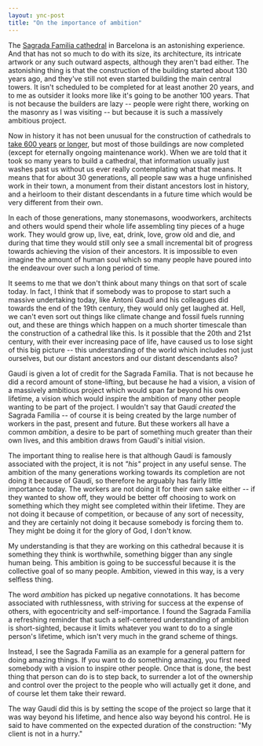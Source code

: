 ```yaml
---
layout: ync-post
title: "On the importance of ambition"
---
```


The
[Sagrada Familia cathedral](http://www.sagradafamilia.org/eng/index.htm) in Barcelona is an
astonishing experience. And that has not so much to do with its size, its architecture, its
intricate artwork or any such outward aspects, although they aren't bad either. The astonishing
thing is that the construction of the building started about 130 years ago, and they've still not
even started building the main central towers. It isn't scheduled to be completed for at least
another 20 years, and to me as outsider it looks more like it's going to be another 100 years. That
is not because the builders are lazy -- people were right there, working on the masonry as I was
visiting -- but because it is such a massively ambitious project.

Now in history it has not been
unusual for the construction of cathedrals to
[take 600 years](http://en.wikipedia.org/wiki/Manchester_Cathedral)
[or longer](http://en.wikipedia.org/wiki/Cologne_Cathedral), but most of those buildings are now
completed (except for eternally ongoing maintenance work). When we are told that it took so many
years to build a cathedral, that information usually just washes past us without us ever really
contemplating what that means. It means that for about 30 generations, all people saw was a huge
unfinished work in their town, a monument from their distant ancestors lost in history, and a
heirloom to their distant descendants in a future time which would be very different from their
own.

In each of those generations, many stonemasons, woodworkers, architects and others would spend
their whole life assembling tiny pieces of a huge work. They would grow up, live, eat, drink, love,
grow old and die, and during that time they would still only see a small incremental bit of progress
towards achieving the vision of their ancestors. It is impossible to even imagine the amount of
human soul which so many people have poured into the endeavour over such a long period of time.

It
seems to me that we don't think about many things on that sort of scale today. In fact, I think that
if somebody was to propose to start such a massive undertaking today, like Antoni Gaudí and his
colleagues did towards the end of the 19th century, they would only get laughed at. Hell, we can't
even sort out things like climate change and fossil fuels running out, and these are things which
happen on a much shorter timescale than the construction of a cathedral like this. Is it possible
that the 20th and 21st century, with their ever increasing pace of life, have caused us to lose
sight of this big picture -- this understanding of the world which includes not just ourselves, but
our distant ancestors and our distant descendants also?

Gaudí is given a lot of credit for the
Sagrada Familia. That is not because he did a record amount of stone-lifting, but because he had a
vision, a vision of a massively ambitious project which would span far beyond his own lifetime, a
vision which would inspire the ambition of many other people wanting to be part of the project. I
wouldn't say that Gaudí *created* the Sagrada Familia -- of course it is being created by the large
number of workers in the past, present and future. But these workers all have a common *ambition*, a
desire to be part of something much greater than their own lives, and this ambition draws from
Gaudí's initial vision.

The important thing to realise here is that although Gaudí is famously
associated with the project, it is not *"his"* project in any useful sense. The ambition of the many
generations working towards its completion are not doing it because of Gaudí, so therefore he
arguably has fairly little importance today. The workers are not doing it for their own sake either
-- if they wanted to show off, they would be better off choosing to work on something which they
might see completed within their lifetime. They are not doing it because of competition, or because
of any sort of necessity, and they are certainly not doing it because somebody is forcing them to.
They might be doing it for the glory of God, I don't know.

My understanding is that they are
working on this cathedral because it is something they think is worthwhile, something bigger than
any single human being. This ambition is going to be successful because it is the collective goal of
so many people. Ambition, viewed in this way, is a very selfless thing.

The word *ambition* has
picked up negative connotations. It has become associated with ruthlessness, with striving for
success at the expense of others, with egocentricity and self-importance. I found the Sagrada
Familia a refreshing reminder that such a self-centered understanding of ambition is short-sighted,
because it limits whatever you want to do to a single person's lifetime, which isn't very much in
the grand scheme of things.

Instead, I see the Sagrada Familia as an example for a general pattern
for doing amazing things. If you want to do something amazing, you first need somebody with a vision
to inspire other people. Once that is done, the best thing that person can do is to step back, to
surrender a lot of the ownership and control over the project to the people who will actually get it
done, and of course let them take their reward.

The way Gaudí did this is by setting the scope of
the project so large that it was way beyond his lifetime, and hence also way beyond his control. He
is said to have commented on the expected duration of the construction: "My client is not in a
hurry."
